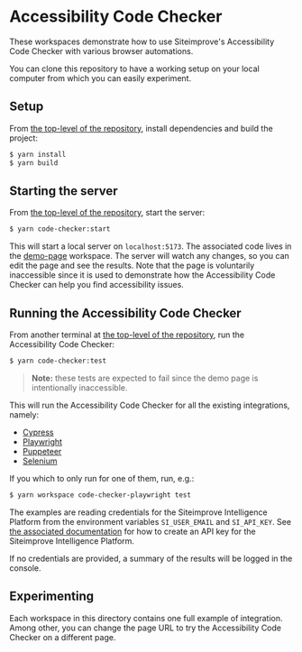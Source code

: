 # Accessibility Code Checker

These workspaces demonstrate how to use Siteimprove's Accessibility Code Checker with various browser automations.

You can clone this repository to have a working setup on your local computer from which you can easily experiment.

## Setup

From [the top-level of the repository](..), install dependencies and build the project:

```bash
$ yarn install
$ yarn build
```

## Starting the server

From [the top-level of the repository](..), start the server:

```bash
$ yarn code-checker:start
```

This will start a local server on `localhost:5173`. The associated code lives in the [demo-page](./demo-page) workspace. The server will watch any changes, so you can edit the page and see the results. Note that the page is voluntarily inaccessible since it is used to demonstrate how the Accessibility Code Checker can help you find accessibility issues.

## Running the Accessibility Code Checker

From another terminal at [the top-level of the repository](..), run the Accessibility Code Checker:

```bash
$ yarn code-checker:test
```

> **Note:** these tests are expected to fail since the demo page is intentionally inaccessible.

This will run the Accessibility Code Checker for all the existing integrations, namely:

- [Cypress](./cypress)
- [Playwright](./playwright)
- [Puppeteer](./puppeteer)
- [Selenium](./selenium)

If you which to only run for one of them, run, e.g.:

```bash
$ yarn workspace code-checker-playwright test
```

The examples are reading credentials for the Siteimprove Intelligence Platform from the environment variables `SI_USER_EMAIL` and `SI_API_KEY`. See [the associated documentation](https://alfa.siteimprove.com/code-checker/getting-started/reporting#sip) for how to create an API key for the Siteimprove Intelligence Platform.

If no credentials are provided, a summary of the results will be logged in the console.

## Experimenting

Each workspace in this directory contains one full example of integration. Among other, you can change the page URL to try the Accessibility Code Checker on a different page.

